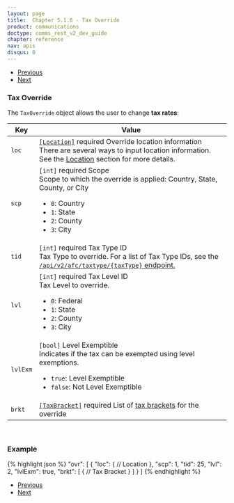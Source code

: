 ```yaml
---
layout: page
title:  Chapter 5.1.6 - Tax Override
product: communications
doctype: comms_rest_v2_dev_guide
chapter: reference
nav: apis
disqus: 0
---
```


<ul class="pager">
  <li class="previous"><a href="/communications/dev-guide_rest_v2/reference/line-item/"><i class="glyphicon glyphicon-chevron-left"></i>Previous</a></li>
  <li class="next"><a href="/communications/dev-guide_rest_v2/reference/safe-harbor-override/">Next<i class="glyphicon glyphicon-chevron-right"></i></a></li>
</ul>

<h3>Tax Override</h3>

The <code>TaxOverride</code> object allows the user to change <b>tax rates</b>:

<div class="mobile-table">
  <table class="styled-table">
    <thead>
      <tr>
        <th>Key</th>
        <th>Value</th>
      </tr>
    </thead>
    <tbody>
      <tr>
        <td><code>loc</code></td>
        <td><a class="dev-guide-link" href="/communications/dev-guide_rest_v2/reference/location/"><code>[Location]</code></a> <span class="t5">required</span> Override location information
          <br>
          There are several ways to input location information. See the <a class="dev-guide-link" href="/communications/dev-guide_rest_v2/reference/location/">Location</a> section for more details.
        </td>
      </tr>
      <tr>
        <td><code>scp</code></td>
        <td>
          <code>[int]</code> <span class="t5">required</span> Scope
          <br/>
          Scope to which the override is applied:  Country, State, County, or City
          <ul class="dev-guide-list">
            <li><code>0</code>: Country</li>
            <li><code>1</code>: State</li>
            <li><code>2</code>: County</li>
            <li><code>3</code>: City</li>
          </ul>
        </td>
      </tr>
      <tr>
        <td><code>tid</code></td>
        <td>
          <code>[int]</code> <span class="t5">required</span> Tax Type ID
          <br/>
          Tax Type to override.  For a list of Tax Type IDs, see the <a class ="dev-guide-link" href="/communications/dev-guide_rest_v2/getting-started/environments-endpoints/"><code>/api/v2/afc/taxtype/{taxType}</code> endpoint.</a>
        </td>
      </tr>
      <tr>
        <td><code>lvl</code></td>
        <td>
          <code>[int]</code> <span class="t5">required</span> Tax Level ID
          <br/>
          Tax Level to override.
          <ul class="dev-guide-list">
            <li><code>0</code>: Federal</li>
            <li><code>1</code>: State</li>
            <li><code>2</code>: County</li>
            <li><code>3</code>: City</li>
          </ul> 
        </td>
      </tr>
      <tr>
        <td><code>lvlExm</code></td>
        <td>
          <code>[bool]</code> Level Exemptible
          <br/>
          Indicates if the tax can be exempted using level exemptions.
          <ul class="dev-guide-list">
            <li><code>true</code>: Level Exemptible</li>
            <li><code>false</code>: Not Level Exemptible</li>
          </ul>
        </td>
      </tr>
      <tr>
        <td><code>brkt</code></td>
        <td>
          <a class="dev-guide-link" href="/communications/dev-guide_rest_v2/reference/tax-bracket/"><code>[TaxBracket]</code></a> <span class="t5">required</span> List of <a class="dev-guide-link" href="/communications/dev-guide_rest_v2/reference/tax-bracket/">tax brackets</a> for the override
        </td>
      </tr>
    </tbody>
  </table>
</div>
<br>

<h3>Example</h3>

{% highlight json %}
"ovr": [
  {
    "loc": {
      // Location
    },
    "scp": 1,
    "tid": 25,
    "lvl": 2,
    "lvlExm": true,
    "brkt": [
      {
        // Tax Bracket
      }
    ]
  }
]
{% endhighlight %}

<ul class="pager">
  <li class="previous"><a href="/communications/dev-guide_rest_v2/reference/line-item/"><i class="glyphicon glyphicon-chevron-left"></i>Previous</a></li>
  <li class="next"><a href="/communications/dev-guide_rest_v2/reference/safe-harbor-override/">Next<i class="glyphicon glyphicon-chevron-right"></i></a></li>
</ul>
